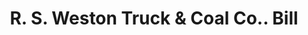 ---
doi: 10.7916/D8MP6FC3
date_other: '1910'
date_other_textual: 1910-1919
form: printed ephemera
genre:
- Invoices
name:
- R. S. Weston Truck & Coal Co.
object_in_context_url: https://biggert.cul.columbia.edu/items/view/ave_biggert_01211
subject_hierarchical_geographic:
- Syracuse, New York, United States
subject_name:
- R. S. Weston Truck & Coal Co.
title: R. S. Weston Truck & Coal Co.. Bill
sort_title: R. S. Weston Truck & Coal Co.. Bill
call_number: ave_biggert_01211
coordinates:
- 43.04694444444444,-76.14444444444445
pid: ave_biggert_01211
identifiers: ave_biggert_01211
canvas_id: ldpd:396474
permalink: "/items/ave_biggert_01211/"
layout: iiif-image-page
---